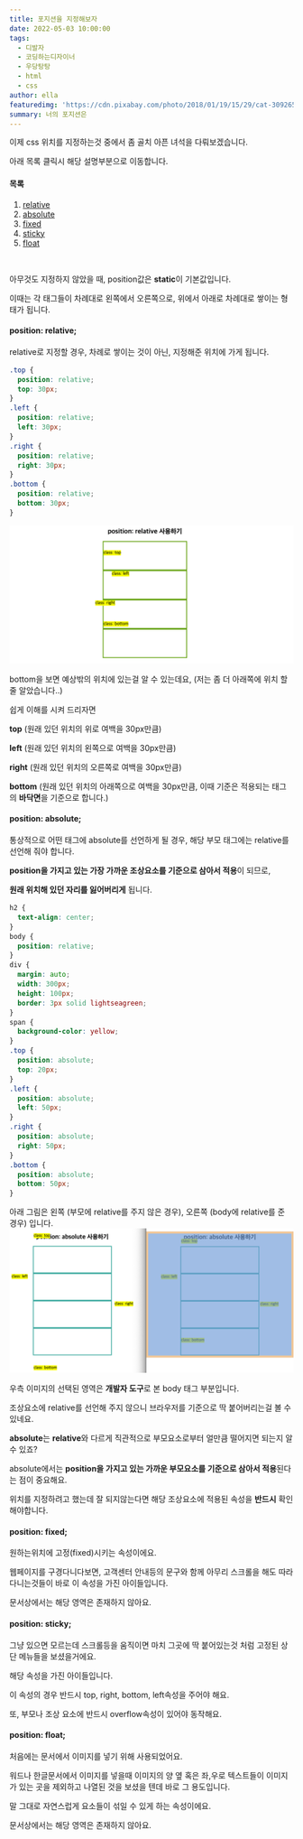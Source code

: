```yaml
---
title: 포지션을 지정해보자
date: 2022-05-03 10:00:00
tags:
  - 디발자
  - 코딩하는디자이너
  - 우당탕탕
  - html
  - css
author: ella
featuredimg: 'https://cdn.pixabay.com/photo/2018/01/19/15/29/cat-3092650_1280.jpg'
summary: 너의 포지션은
---
```


이제 css 위치를 지정하는것 중에서 좀 골치 아픈 녀석을 다뤄보겠습니다.

아래 목록 클릭시 해당 설명부분으로 이동합니다.

#### 목록

1. <a href="./#position-relative">relative</a>
2. <a href="./#position-absolute">absolute</a>
3. <a href="./#position-fixed">fixed</a>
4. <a href="./#position-sticky">sticky</a>
5. <a href="./#position-float">float</a>

<br>

아무것도 지정하지 않았을 때, position값은 **static**이 기본값입니다.

이때는 각 태그들이 차례대로 왼쪽에서 오른쪽으로, 위에서 아래로 차례대로 쌓이는 형태가 됩니다.

#### position: relative;

relative로 지정할 경우, 차례로 쌓이는 것이 아닌, 지정해준 위치에 가게 됩니다.

```css
.top {
  position: relative;
  top: 30px;
}
.left {
  position: relative;
  left: 30px;
}
.right {
  position: relative;
  right: 30px;
}
.bottom {
  position: relative;
  bottom: 30px;
}
```

<img src="/assets/img/desiloper/desiloper15_01.png">

bottom을 보면 예상밖의 위치에 있는걸 알 수 있는데요, (저는 좀 더 아래쪽에 위치 할 줄 알았습니다..)

쉽게 이해를 시켜 드리자면

**top** (원래 있던 위치의 위로 여백을 30px만큼)

**left** (원래 있던 위치의 왼쪽으로 여백을 30px만큼)

**right** (원래 있던 위치의 오른쪽로 여백을 30px만큼)

**bottom** (원래 있던 위치의 아래쪽으로 여백을 30px만큼, 이때 기준은 적용되는 태그의 **바닥면**을 기준으로 합니다.)

#### position: absolute;

통상적으로 어떤 태그에 absolute를 선언하게 될 경우, 해당 부모 태그에는 relative를 선언해 줘야 합니다.

**position을 가지고 있는 가장 가까운 조상요소를 기준으로 삼아서 적용**이 되므로,

**원래 위치해 있던 자리를 잃어버리게** 됩니다.

```css
h2 {
  text-align: center;
}
body {
  position: relative;
}
div {
  margin: auto;
  width: 300px;
  height: 100px;
  border: 3px solid lightseagreen;
}
span {
  background-color: yellow;
}
.top {
  position: absolute;
  top: 20px;
}
.left {
  position: absolute;
  left: 50px;
}
.right {
  position: absolute;
  right: 50px;
}
.bottom {
  position: absolute;
  bottom: 50px;
}
```

아래 그림은 왼쪽 (부모에 relative를 주지 않은 경우), 오른쪽 (body에 relative를 준 경우) 입니다.
<img src="/assets/img/desiloper/desiloper15_02.png">

우측 이미지의 선택된 영역은 **개발자 도구**로 본 body 태그 부분입니다.

조상요소에 relative를 선언해 주지 않으니 브라우저를 기준으로 딱 붙어버리는걸 볼 수 있네요.

**absolute**는 **relative**와 다르게 직관적으로 부모요소로부터 얼만큼 떨어지면 되는지 알 수 있죠?

absolute에서는 **position을 가지고 있는 가까운 부모요소를 기준으로 삼아서 적용**된다는 점이 중요해요.

위치를 지정하려고 했는데 잘 되지않는다면 해당 조상요소에 적용된 속성을 **반드시** 확인해야합니다.

#### position: fixed;

원하는위치에 고정(fixed)시키는 속성이에요.

웹페이지를 구경다니다보면, 고객센터 안내등의 문구와 함께 아무리 스크롤을 해도 따라다니는것들이 바로 이 속성을 가진 아이들입니다.

문서상에서는 해당 영역은 존재하지 않아요.

#### position: sticky;

그냥 있으면 모르는데 스크롤등을 움직이면 마치 그곳에 딱 붙어있는것 처럼 고정된 상단 메뉴들을 보셨을거에요.

해당 속성을 가진 아이들입니다.

이 속성의 경우 반드시 top, right, bottom, left속성을 주어야 해요.

또, 부모나 조상 요소에 반드시 overflow속성이 있어야 동작해요.

#### position: float;

처음에는 문서에서 이미지를 넣기 위해 사용되었어요.

워드나 한글문서에서 이미지를 넣을때 이미지의 양 옆 혹은 좌,우로 텍스트들이 이미지가 있는 곳을 제외하고 나열된 것을 보셨을 텐데 바로 그 용도입니다.

말 그대로 자연스럽게 요소들이 섞일 수 있게 하는 속성이에요.

문서상에서는 해당 영역은 존재하지 않아요.
